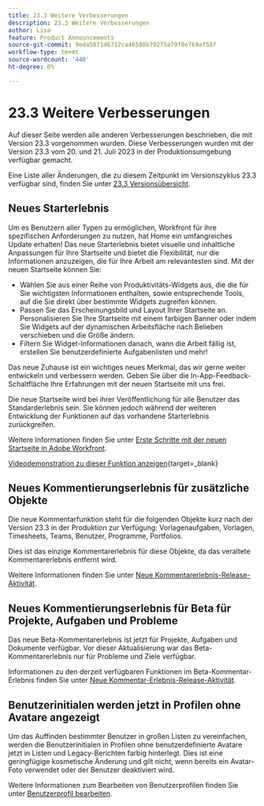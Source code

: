 ```yaml
---
title: 23.3 Weitere Verbesserungen
description: 23.3 Weitere Verbesserungen
author: Lisa
feature: Product Announcements
source-git-commit: 9eda5871d6712ca46580b79275a79f0e769af58f
workflow-type: tm+mt
source-wordcount: '440'
ht-degree: 0%

---
```


# 23.3 Weitere Verbesserungen

Auf dieser Seite werden alle anderen Verbesserungen beschrieben, die mit Version 23.3 vorgenommen wurden. Diese Verbesserungen wurden mit der Version 23.3 vom 20. und 21. Juli 2023 in der Produktionsumgebung verfügbar gemacht.

Eine Liste aller Änderungen, die zu diesem Zeitpunkt im Versionszyklus 23.3 verfügbar sind, finden Sie unter [23.3 Versionsübersicht](/help/quicksilver/product-announcements/product-releases/23.3-release-activity/23-3-release-overview.md).

## Neues Starterlebnis

Um es Benutzern aller Typen zu ermöglichen, Workfront für ihre spezifischen Anforderungen zu nutzen, hat Home ein umfangreiches Update erhalten! Das neue Starterlebnis bietet visuelle und inhaltliche Anpassungen für Ihre Startseite und bietet die Flexibilität, nur die Informationen anzuzeigen, die für Ihre Arbeit am relevantesten sind. Mit der neuen Startseite können Sie:

* Wählen Sie aus einer Reihe von Produktivitäts-Widgets aus, die die für Sie wichtigsten Informationen enthalten, sowie entsprechende Tools, auf die Sie direkt über bestimmte Widgets zugreifen können.
* Passen Sie das Erscheinungsbild und Layout Ihrer Startseite an. Personalisieren Sie Ihre Startseite mit einem farbigen Banner oder indem Sie Widgets auf der dynamischen Arbeitsfläche nach Belieben verschieben und die Größe ändern.
* Filtern Sie Widget-Informationen danach, wann die Arbeit fällig ist, erstellen Sie benutzerdefinierte Aufgabenlisten und mehr!

Das neue Zuhause ist ein wichtiges neues Merkmal, das wir gerne weiter entwickeln und verbessern werden. Geben Sie über die In-App-Feedback-Schaltfläche Ihre Erfahrungen mit der neuen Startseite mit uns frei.

Die neue Startseite wird bei ihrer Veröffentlichung für alle Benutzer das Standarderlebnis sein. Sie können jedoch während der weiteren Entwicklung der Funktionen auf das vorhandene Starterlebnis zurückgreifen.

Weitere Informationen finden Sie unter [Erste Schritte mit der neuen Startseite in Adobe Workfront](/help/quicksilver/workfront-basics/using-home/new-home/get-started-with-new-home.md).

[Videodemonstration zu dieser Funktion anzeigen](https://video.tv.adobe.com/v/3420969/){target=_blank}

## Neues Kommentierungserlebnis für zusätzliche Objekte

Die neue Kommentarfunktion steht für die folgenden Objekte kurz nach der Version 23.3 in der Produktion zur Verfügung: Vorlagenaufgaben, Vorlagen, Timesheets, Teams, Benutzer, Programme, Portfolios.

Dies ist das einzige Kommentarerlebnis für diese Objekte, da das veraltete Kommentarerlebnis entfernt wird.

Weitere Informationen finden Sie unter [Neue Kommentarerlebnis-Release-Aktivität](/help/quicksilver/product-announcements/betas/new-commenting-experience-beta/new-commenting-beta-experience-release-activity.md).

## Neues Kommentierungserlebnis für Beta für Projekte, Aufgaben und Probleme

Das neue Beta-Kommentarerlebnis ist jetzt für Projekte, Aufgaben und Dokumente verfügbar. Vor dieser Aktualisierung war das Beta-Kommentarerlebnis nur für Probleme und Ziele verfügbar.

Informationen zu den derzeit verfügbaren Funktionen im Beta-Kommentar-Erlebnis finden Sie unter [Neue Kommentar-Erlebnis-Release-Aktivität](/help/quicksilver/product-announcements/betas/new-commenting-experience-beta/new-commenting-beta-experience-release-activity.md).

## Benutzerinitialen werden jetzt in Profilen ohne Avatare angezeigt

Um das Auffinden bestimmter Benutzer in großen Listen zu vereinfachen, werden die Benutzerinitialen in Profilen ohne benutzerdefinierte Avatare jetzt in Listen und Legacy-Berichten farbig hinterlegt. Dies ist eine geringfügige kosmetische Änderung und gilt nicht, wenn bereits ein Avatar-Foto verwendet oder der Benutzer deaktiviert wird.

Weitere Informationen zum Bearbeiten von Benutzerprofilen finden Sie unter [Benutzerprofil bearbeiten](/help/quicksilver/administration-and-setup/add-users/create-and-manage-users/edit-a-users-profile.md).
